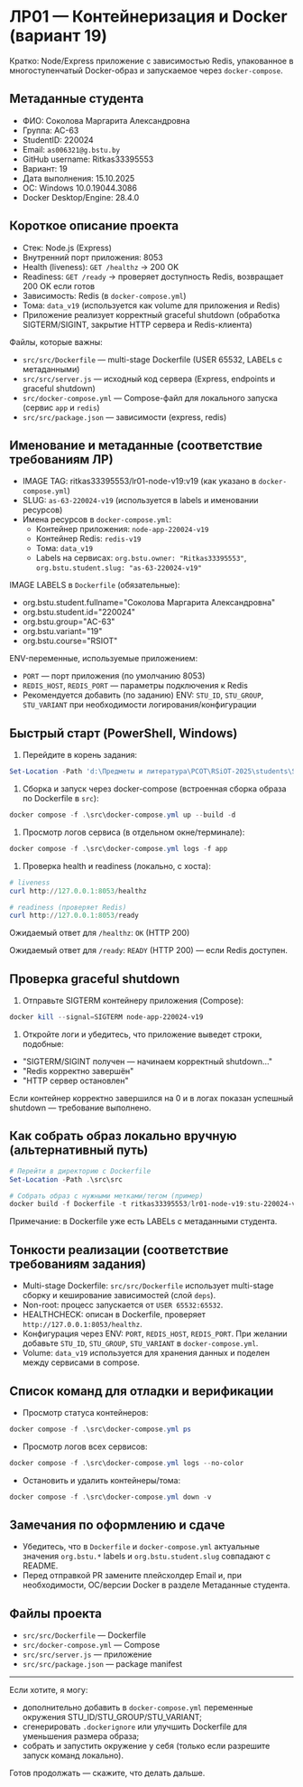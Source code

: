 # ЛР01 — Контейнеризация и Docker (вариант 19)

Кратко: Node/Express приложение с зависимостью Redis, упакованное в многоступенчатый Docker-образ и запускаемое через `docker-compose`.

## Метаданные студента

- ФИО: Соколова Маргарита Александровна
- Группа: АС-63
- StudentID: 220024
- Email: `as006321@g.bstu.by`
- GitHub username: Ritkas33395553
- Вариант: 19
- Дата выполнения: 15.10.2025
- ОС: Windows 10.0.19044.3086
- Docker Desktop/Engine: 28.4.0

## Короткое описание проекта

- Стек: Node.js (Express)
- Внутренний порт приложения: 8053
- Health (liveness): `GET /healthz` → 200 OK
- Readiness: `GET /ready` → проверяет доступность Redis, возвращает 200 OK если готов
- Зависимость: Redis (в `docker-compose.yml`)
- Тома: `data_v19` (используется как volume для приложения и Redis)
- Приложение реализует корректный graceful shutdown (обработка SIGTERM/SIGINT, закрытие HTTP сервера и Redis-клиента)

Файлы, которые важны:

- `src/src/Dockerfile` — multi-stage Dockerfile (USER 65532, LABELs с метаданными)
- `src/src/server.js` — исходный код сервера (Express, endpoints и graceful shutdown)
- `src/docker-compose.yml` — Compose-файл для локального запуска (сервис `app` и `redis`)
- `src/src/package.json` — зависимости (express, redis)

## Именование и метаданные (соответствие требованиям ЛР)

- IMAGE TAG: ritkas33395553/lr01-node-v19:v19 (как указано в `docker-compose.yml`)
- SLUG: `as-63-220024-v19` (используется в labels и именовании ресурсов)
- Имена ресурсов в `docker-compose.yml`:
  - Контейнер приложения: `node-app-220024-v19`
  - Контейнер Redis: `redis-v19`
  - Тома: `data_v19`
  - Labels на сервисах: `org.bstu.owner: "Ritkas33395553"`, `org.bstu.student.slug: "as-63-220024-v19"`

IMAGE LABELS в `Dockerfile` (обязательные):

- org.bstu.student.fullname="Соколова Маргарита Александровна"
- org.bstu.student.id="220024"
- org.bstu.group="АС-63"
- org.bstu.variant="19"
- org.bstu.course="RSIOT"

ENV-переменные, используемые приложением:

- `PORT` — порт приложения (по умолчанию 8053)
- `REDIS_HOST`, `REDIS_PORT` — параметры подключения к Redis
- Рекомендуется добавить (по заданию) ENV: `STU_ID`, `STU_GROUP`, `STU_VARIANT` при необходимости логирования/конфигурации

## Быстрый старт (PowerShell, Windows)

1. Перейдите в корень задания:

```powershell
Set-Location -Path 'd:\Предметы и литература\РСОТ\RSiOT-2025\students\SokolovaMargarita\task_01'
```

1. Сборка и запуск через docker-compose (встроенная сборка образа по Dockerfile в `src`):

```powershell
docker compose -f .\src\docker-compose.yml up --build -d
```

1. Просмотр логов сервиса (в отдельном окне/терминале):

```powershell
docker compose -f .\src\docker-compose.yml logs -f app
```

1. Проверка health и readiness (локально, с хоста):

```powershell
# liveness
curl http://127.0.0.1:8053/healthz

# readiness (проверяет Redis)
curl http://127.0.0.1:8053/ready
```

Ожидаемый ответ для `/healthz`: `OK` (HTTP 200)

Ожидаемый ответ для `/ready`: `READY` (HTTP 200) — если Redis доступен.

## Проверка graceful shutdown

1. Отправьте SIGTERM контейнеру приложения (Compose):

```powershell
docker kill --signal=SIGTERM node-app-220024-v19
```

1. Откройте логи и убедитесь, что приложение выведет строки, подобные:

- "SIGTERM/SIGINT получен — начинаем корректный shutdown..."
- "Redis корректно завершён"
- "HTTP сервер остановлен"

Если контейнер корректно завершился на 0 и в логах показан успешный shutdown — требование выполнено.

## Как собрать образ локально вручную (альтернативный путь)

```powershell
# Перейти в директорию с Dockerfile
Set-Location -Path .\src\src

# Собрать образ с нужными метками/тегом (пример)
docker build -f Dockerfile -t ritkas33395553/lr01-node-v19:stu-220024-v19 .
```

Примечание: в Dockerfile уже есть LABELs с метаданными студента.

## Тонкости реализации (соответствие требованиям задания)

- Multi-stage Dockerfile: `src/src/Dockerfile` использует multi-stage сборку и кеширование зависимостей (слой `deps`).
- Non-root: процесс запускается от `USER 65532:65532`.
- HEALTHCHECK: описан в Dockerfile, проверяет `http://127.0.0.1:8053/healthz`.
- Конфигурация через ENV: `PORT`, `REDIS_HOST`, `REDIS_PORT`. При желании добавьте `STU_ID`, `STU_GROUP`, `STU_VARIANT` в `docker-compose.yml`.
- Volume: `data_v19` используется для хранения данных и поделен между сервисами в compose.

## Список команд для отладки и верификации

- Просмотр статуса контейнеров:

```powershell
docker compose -f .\src\docker-compose.yml ps
```

- Просмотр логов всех сервисов:

```powershell
docker compose -f .\src\docker-compose.yml logs --no-color
```

- Остановить и удалить контейнеры/тома:

```powershell
docker compose -f .\src\docker-compose.yml down -v
```

## Замечания по оформлению и сдаче

- Убедитесь, что в `Dockerfile` и `docker-compose.yml` актуальные значения `org.bstu.*` labels и `org.bstu.student.slug` совпадают с README.
- Перед отправкой PR замените плейсхолдер Email и, при необходимости, ОС/версии Docker в разделе Метаданные студента.

## Файлы проекта

- `src/src/Dockerfile` — Dockerfile
- `src/docker-compose.yml` — Compose
- `src/src/server.js` — приложение
- `src/src/package.json` — package manifest

---

Если хотите, я могу:

- дополнительно добавить в `docker-compose.yml` переменные окружения STU_ID/STU_GROUP/STU_VARIANT;
- сгенерировать `.dockerignore` или улучшить Dockerfile для уменьшения размера образа;
- собрать и запустить окружение у себя (только если разрешите запуск команд локально).

Готов продолжать — скажите, что делать дальше.
